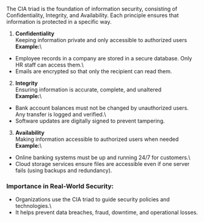 The CIA triad is the foundation of information security, consisting of
Confidentiality, Integrity, and Availability. Each principle ensures
that information is protected in a specific way.

1.  **Confidentiality**\
    Keeping information private and only accessible to authorized users\
    **Example:**\

-   Employee records in a company are stored in a secure database. Only
    HR staff can access them.\
-   Emails are encrypted so that only the recipient can read them.

2.  **Integrity**\
    Ensuring information is accurate, complete, and unaltered\
    **Example:**\

-   Bank account balances must not be changed by unauthorized users. Any
    transfer is logged and verified.\
-   Software updates are digitally signed to prevent tampering.

3.  **Availability**\
    Making information accessible to authorized users when needed\
    **Example:**\

-   Online banking systems must be up and running 24/7 for customers.\
-   Cloud storage services ensure files are accessible even if one
    server fails (using backups and redundancy).

### Importance in Real-World Security:

-   Organizations use the CIA triad to guide security policies and
    technologies.\
-   It helps prevent data breaches, fraud, downtime, and operational
    losses.
